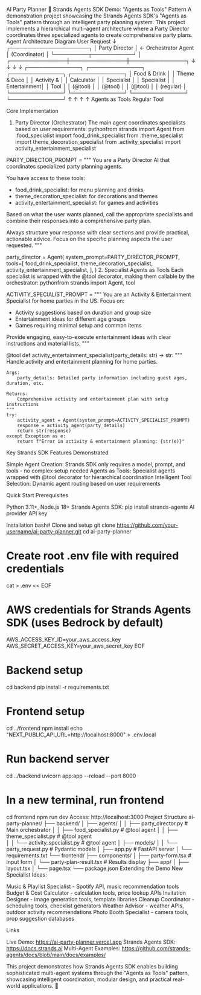 AI Party Planner 🎉
Strands Agents SDK Demo: "Agents as Tools" Pattern
A demonstration project showcasing the Strands Agents SDK's "Agents as Tools" pattern through an intelligent party planning system. This project implements a hierarchical multi-agent architecture where a Party Director coordinates three specialized agents to create comprehensive party plans.
Agent Architecture Diagram
                    User Request
                         ↓
              ┌─────────────────────┐
              │   Party Director    │ ← Orchestrator Agent
              │   (Coordinator)     │
              └─────────┬───────────┘
                        │
        ┌───────────────┼───────────────┼───────────────┐
        ↓               ↓               ↓               ↓
┌──────────────┐ ┌──────────────┐ ┌──────────────┐ ┌──────────────┐
│ Food & Drink │ │ Theme & Deco │ │ Activity &   │ │ Calculator   │ 
│ Specialist   │ │ Specialist   │ │ Entertainment│ │ Tool         │ 
│   (@tool)    │ │   (@tool)    │ │   (@tool)    │ │ (regular)    │ 
└──────────────┘ └──────────────┘ └──────────────┘ └──────────────┘
     ↑                    ↑                    ↑               ↑
Agents as Tools                                          Regular Tool

Core Implementation
1. Party Director (Orchestrator)
The main agent coordinates specialists based on user requirements:
pythonfrom strands import Agent
from .food_specialist import food_drink_specialist
from .theme_specialist import theme_decoration_specialist
from .activity_specialist import activity_entertainment_specialist

PARTY_DIRECTOR_PROMPT = """
You are a Party Director AI that coordinates specialized party planning agents.

You have access to these tools:
- food_drink_specialist: for menu planning and drinks
- theme_decoration_specialist: for decorations and themes  
- activity_entertainment_specialist: for games and activities

Based on what the user wants planned, call the appropriate specialists and combine their responses into a comprehensive party plan.

Always structure your response with clear sections and provide practical, actionable advice.
Focus on the specific planning aspects the user requested.
"""

party_director = Agent(
    system_prompt=PARTY_DIRECTOR_PROMPT,
    tools=[
        food_drink_specialist,
        theme_decoration_specialist,
        activity_entertainment_specialist,
    ],
)
2. Specialist Agents as Tools
Each specialist is wrapped with the @tool decorator, making them callable by the orchestrator:
pythonfrom strands import Agent, tool

ACTIVITY_SPECIALIST_PROMPT = """
You are an Activity & Entertainment Specialist for home parties in the US. Focus on:
- Activity suggestions based on duration and group size
- Entertainment ideas for different age groups
- Games requiring minimal setup and common items

Provide engaging, easy-to-execute entertainment ideas with clear instructions and material lists.
"""

@tool
def activity_entertainment_specialist(party_details: str) -> str:
    """
    Handle activity and entertainment planning for home parties.

    Args:
        party_details: Detailed party information including guest ages, duration, etc.

    Returns:
        Comprehensive activity and entertainment plan with setup instructions
    """
    try:
        activity_agent = Agent(system_prompt=ACTIVITY_SPECIALIST_PROMPT)
        response = activity_agent(party_details)
        return str(response)
    except Exception as e:
        return f"Error in activity & entertainment planning: {str(e)}"
Key Strands SDK Features Demonstrated

Simple Agent Creation: Strands SDK only requires a model, prompt, and tools - no complex setup needed
Agents as Tools: Specialist agents wrapped with @tool decorator for hierarchical coordination
Intelligent Tool Selection: Dynamic agent routing based on user requirements

Quick Start
Prerequisites

Python 3.11+, Node.js 18+
Strands Agents SDK: pip install strands-agents
AI provider API key

Installation
bash# Clone and setup
git clone https://github.com/your-username/ai-party-planner.git
cd ai-party-planner

# Create root .env file with required credentials
cat > .env << EOF
# AWS credentials for Strands Agents SDK (uses Bedrock by default)
AWS_ACCESS_KEY_ID=your_aws_access_key
AWS_SECRET_ACCESS_KEY=your_aws_secret_key
EOF

# Backend setup
cd backend
pip install -r requirements.txt

# Frontend setup  
cd ../frontend
npm install
echo "NEXT_PUBLIC_API_URL=http://localhost:8000" > .env.local

# Run backend server
cd ../backend
uvicorn app:app --reload --port 8000

# In a new terminal, run frontend
cd frontend
npm run dev
Access: http://localhost:3000
Project Structure
ai-party-planner/
├── backend/
│   ├── agents/
│   │   ├── party_director.py      # Main orchestrator
│   │   ├── food_specialist.py     # @tool agent
│   │   ├── theme_specialist.py    # @tool agent  
│   │   └── activity_specialist.py # @tool agent
│   ├── models/
│   │   └── party_request.py       # Pydantic models
│   ├── app.py                     # FastAPI server
│   └── requirements.txt
└── frontend/
    ├── components/
    │   ├── party-form.tsx         # Input form
    │   └── party-plan-result.tsx  # Results display
    ├── app/
    │   ├── layout.tsx
    │   └── page.tsx
    └── package.json
Extending the Demo
New Specialist Ideas:

Music & Playlist Specialist - Spotify API, music recommendation tools
Budget & Cost Calculator - calculation tools, price lookup APIs
Invitation Designer - image generation tools, template libraries
Cleanup Coordinator - scheduling tools, checklist generators
Weather Advisor - weather APIs, outdoor activity recommendations
Photo Booth Specialist - camera tools, prop suggestion databases

Links

Live Demo: https://ai-party-planner.vercel.app
Strands Agents SDK: https://docs.strands.ai
Multi-Agent Examples: https://github.com/strands-agents/docs/blob/main/docs/examples/


This project demonstrates how Strands Agents SDK enables building sophisticated multi-agent systems through the "Agents as Tools" pattern, showcasing intelligent coordination, modular design, and practical real-world applications. 🚀
